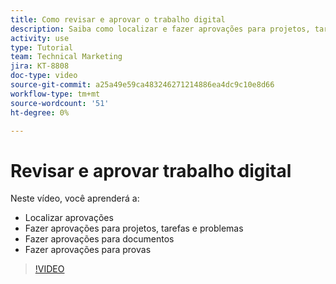 ```yaml
---
title: Como revisar e aprovar o trabalho digital
description: Saiba como localizar e fazer aprovações para projetos, tarefas, problemas, documentos e provas.
activity: use
type: Tutorial
team: Technical Marketing
jira: KT-8808
doc-type: video
source-git-commit: a25a49e59ca483246271214886ea4dc9c10e8d66
workflow-type: tm+mt
source-wordcount: '51'
ht-degree: 0%

---
```


# Revisar e aprovar trabalho digital

Neste vídeo, você aprenderá a:

* Localizar aprovações
* Fazer aprovações para projetos, tarefas e problemas
* Fazer aprovações para documentos
* Fazer aprovações para provas

>[!VIDEO](https://video.tv.adobe.com/v/335108/?quality=12&learn=on)

<!---
learn more URLS
Approving work
Home area for Reviewers
Guides
Home overview for Reviewers
Issue page overview
--->